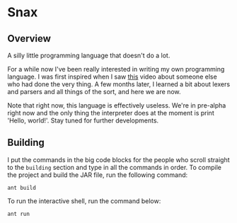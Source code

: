 # Snax

## Overview

A silly little programming language that doesn't do a lot.

For a while now I've been really interested in writing my own programming
language. I was first inspired when I saw
[this](https://www.youtube.com/watch?v=JP9n5wHyemU) video about someone else
who had done the very thing. A few months later, I learned a bit about lexers
and parsers and all things of the sort, and here we are now.

Note that right now, this language is effectively useless. We're in pre-alpha
right now and the only thing the interpreter does at the moment is print
'Hello, world!'. Stay tuned for further developments.

## Building

I put the commands in the big code blocks for the people who scroll straight to
the `building` section and type in all the commands in order. To compile the
project and build the JAR file, run the following command:

```
ant build
```

To run the interactive shell, run the command below:

```
ant run
```
